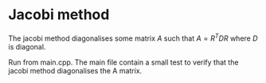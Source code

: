 # Jacobi method

The jacobi method diagonalises some matrix $A$ such that $A=R^T D R$ where $D$ is diagonal.

Run from main.cpp. The main file contain a small test to verify that the jacobi method diagonalises the A matrix. 